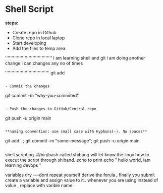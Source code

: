 # Shell Script

**steps:**

- Create repo in Github
- Clone repo in local laptop
- Start developing
- Add the files to temp area

''''''''''''''''''''''''''''''''''''
I am learning shell and git
i am doing another change
i can changes any no of times

''''''''''''''''''''''''''''''''''
git add <file-name>

```

- Commit the changes

```

git commit -m "why-you-commited"

```

- Push the changes to GitHub/Central repo

```

git push -u origin main

```

**naming convention: use small case with Hyphons(-). No spaces**

```

git add . ; git commit -m "some-message"; git push -u origin main

```

```

shell scripting.
#/bin/bash called shibang will let know the linux
how to execut the script through shiband.
echo to print
echo " hello world, iam learning devops "

variables
dry ---dont repeat yourself
derive the forula , finally you submit
create a variable and assign value to it..
whenever you are using instead of value , replace with varible name

